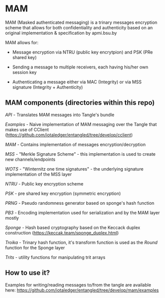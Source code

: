 # MAM

MAM (Masked authenticated messaging) is a trinary messages encryption scheme
that allows for both confidentiality and authenticity based on an original
implementation & specification by apmi.bsu.by

MAM allows for:

- Message encryption via NTRU (public key encrytpion) and PSK (PRe shared key)

- Sending a message to multiple receivers, each having his/her own session key

- Authenticating a message either via MAC (Integrity) or via MSS signature (Integrity + Authenticity)

## MAM components (directories within this repo)

*API* - Translates MAM messages into Tangle's bundle

*Examples* - Naive implementation of MAM messaging over
            the Tangle that makes use of CClient (https://github.com/iotaledger/entangled/tree/develop/cclient)

*MAM* - Contains implementation of messages encryption/decryption

*MSS* - "Merkle Signature Scheme" - this implementation is used to create new channels/endpoints

*WOTS* - "Winternitz one time signatures" - the underlying signature implementation of the MSS layer

*NTRU* - Public key encryption scheme

*PSK* - pre shared key encryption (symmetric encryption)

*PRNG* - Pseudo randomness generator based on sponge's hash function

*PB3* - Encoding implementation used for serialization and by the MAM layer mostly

*Sponge* - Hash based cryptography based on the Keccack duplex construction (https://keccak.team/sponge_duplex.html)

*Troika* - Trinary hash function, it's transform function is used as the _Round_ function for the Sponge layer

*Trits* - utility functions for manipulating trit arrays

## How to use it?

Examples for writing/reading messages to/from the tangle are available here:
https://github.com/iotaledger/entangled/tree/develop/mam/examples
